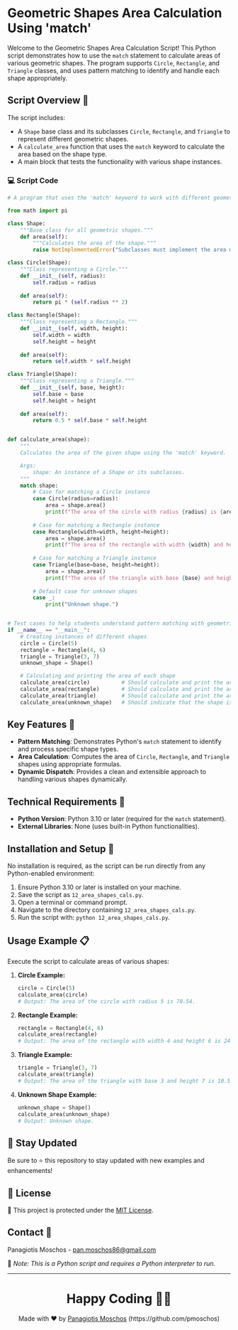 # Geometric Shapes Area Calculation Using 'match'

Welcome to the Geometric Shapes Area Calculation Script! This Python script demonstrates how to use the `match` statement to calculate areas of various geometric shapes. The program supports `Circle`, `Rectangle`, and `Triangle` classes, and uses pattern matching to identify and handle each shape appropriately.

## Script Overview 📘

The script includes:
- A `Shape` base class and its subclasses `Circle`, `Rectangle`, and `Triangle` to represent different geometric shapes.
- A `calculate_area` function that uses the `match` keyword to calculate the area based on the shape type.
- A main block that tests the functionality with various shape instances.

### :computer: Script Code

```python
# A program that uses the 'match' keyword to work with different geometric shapes.

from math import pi

class Shape:
    """Base class for all geometric shapes."""
    def area(self):
        """Calculates the area of the shape."""
        raise NotImplementedError("Subclasses must implement the area method.")

class Circle(Shape):
    """Class representing a Circle."""
    def __init__(self, radius):
        self.radius = radius
    
    def area(self):
        return pi * (self.radius ** 2)

class Rectangle(Shape):
    """Class representing a Rectangle."""
    def __init__(self, width, height):
        self.width = width
        self.height = height
    
    def area(self):
        return self.width * self.height

class Triangle(Shape):
    """Class representing a Triangle."""
    def __init__(self, base, height):
        self.base = base
        self.height = height
    
    def area(self):
        return 0.5 * self.base * self.height


def calculate_area(shape):
    """
    Calculates the area of the given shape using the 'match' keyword.

    Args:
        shape: An instance of a Shape or its subclasses.
    """
    match shape:
        # Case for matching a Circle instance
        case Circle(radius=radius):
            area = shape.area()
            print(f"The area of the circle with radius {radius} is {area:.2f}.")
        
        # Case for matching a Rectangle instance
        case Rectangle(width=width, height=height):
            area = shape.area()
            print(f"The area of the rectangle with width {width} and height {height} is {area}.")
        
        # Case for matching a Triangle instance
        case Triangle(base=base, height=height):
            area = shape.area()
            print(f"The area of the triangle with base {base} and height {height} is {area}.")
        
        # Default case for unknown shapes
        case _:
            print("Unknown shape.")


# Test cases to help students understand pattern matching with geometric shapes
if __name__ == "__main__":
    # Creating instances of different shapes
    circle = Circle(5)
    rectangle = Rectangle(4, 6)
    triangle = Triangle(3, 7)
    unknown_shape = Shape()

    # Calculating and printing the area of each shape
    calculate_area(circle)          # Should calculate and print the area of the circle
    calculate_area(rectangle)       # Should calculate and print the area of the rectangle
    calculate_area(triangle)        # Should calculate and print the area of the triangle
    calculate_area(unknown_shape)   # Should indicate that the shape is unknown

```

## Key Features 🌟

- **Pattern Matching**: Demonstrates Python's `match` statement to identify and process specific shape types.
- **Area Calculation**: Computes the area of `Circle`, `Rectangle`, and `Triangle` shapes using appropriate formulas.
- **Dynamic Dispatch**: Provides a clean and extensible approach to handling various shapes dynamically.

## Technical Requirements 🔧

- **Python Version**: Python 3.10 or later (required for the `match` statement).
- **External Libraries**: None (uses built-in Python functionalities).

## Installation and Setup 🚀

No installation is required, as the script can be run directly from any Python-enabled environment:

1. Ensure Python 3.10 or later is installed on your machine.
2. Save the script as `12_area_shapes_cals.py`.
3. Open a terminal or command prompt.
4. Navigate to the directory containing `12_area_shapes_cals.py`.
5. Run the script with: `python 12_area_shapes_cals.py`.

## Usage Example 📋

Execute the script to calculate areas of various shapes:

1. **Circle Example:**
    ```python
    circle = Circle(5)
    calculate_area(circle)
    # Output: The area of the circle with radius 5 is 78.54.
    ```

2. **Rectangle Example:**
    ```python
    rectangle = Rectangle(4, 6)
    calculate_area(rectangle)
    # Output: The area of the rectangle with width 4 and height 6 is 24.
    ```

3. **Triangle Example:**
    ```python
    triangle = Triangle(3, 7)
    calculate_area(triangle)
    # Output: The area of the triangle with base 3 and height 7 is 10.5.
    ```

4. **Unknown Shape Example:**
    ```python
    unknown_shape = Shape()
    calculate_area(unknown_shape)
    # Output: Unknown shape.
    ```

## 📢 Stay Updated

Be sure to ⭐ this repository to stay updated with new examples and enhancements!

## 📄 License

🔐 This project is protected under the [MIT License](https://mit-license.org/).

## Contact 📧

Panagiotis Moschos - pan.moschos86@gmail.com

🔗 *Note: This is a Python script and requires a Python interpreter to run.*

---

<h1 align=center>Happy Coding 👨‍💻 </h1>

<p align="center">
  Made with ❤️ by
  <a href="https://www.linkedin.com/in/panagiotis-moschos" target="_blank">
  Panagiotis Moschos</a> (https://github.com/pmoschos)
</p>

